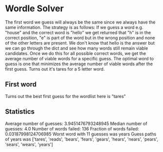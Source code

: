 # Wordle Solver
The first word we guess will always be the same since we always have the same information. The strategy is as follows:
If we guess a word e.g. "house" and the correct word is "hello" we get returned that "h" is in the correct position, "e"
is part of the word but in the wrong position and none of the other letters are present. We don't know that hello is the
answer but we can go through the dict and see how many words still remain viable candidates. Once we do this for all
possible correct words, we get the average number of viable words for a specific guess. The optimal word to guess is one
that minimizes the average number of viable words after the first guess. Turns out it's tares for a 5 letter word.

## First word

Turns out the best first guess for the wordlist here is "tares"

## Statistics

Average number of guesses: 3.9451476793248945
Median number of guesses: 4.0
Number of words failed: 136
Fraction of words failed: 0.03187998124706985
Worst word with 11 guesses was years
Guess paths of years was ['tares', 'reads', 'bears', 'fears', 'gears', 'hears', 'nears', 'pears', 'sears', 'wears', 'years']
